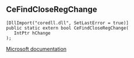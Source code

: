 ## CeFindCloseRegChange

```
[DllImport("coredll.dll", SetLastError = true)]
public static extern bool CeFindCloseRegChange(
   IntPtr hChange
);
```

[Microsoft documentation](https://docs.microsoft.com/en-us/previous-versions/bb416340(v%3Dmsdn.10))
